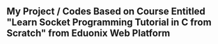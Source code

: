 ## My Project / Codes Based on Course Entitled "Learn Socket Programming Tutorial in C from Scratch" from Eduonix Web Platform